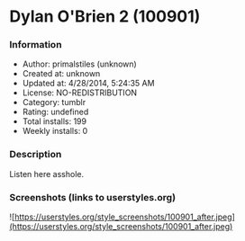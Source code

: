 # Dylan O'Brien 2 (100901)

### Information
- Author: primalstiles (unknown)
- Created at: unknown
- Updated at: 4/28/2014, 5:24:35 AM
- License: NO-REDISTRIBUTION
- Category: tumblr
- Rating: undefined
- Total installs: 199
- Weekly installs: 0


### Description
Listen here asshole.


### Screenshots (links to userstyles.org)
![https://userstyles.org/style_screenshots/100901_after.jpeg](https://userstyles.org/style_screenshots/100901_after.jpeg)



